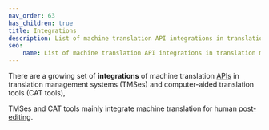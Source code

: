 ```yaml
---
nav_order: 63
has_children: true
title: Integrations
description: List of machine translation API integrations in translation management systems and computer-aided translation tools
seo:
    name: List of machine translation API integrations in translation management systems and computer-aided translation tools
---
```


There are a growing set of **integrations** of machine translation [APIs](../apis) in
translation management systems (TMSes) and computer-aided translation tools (CAT tools), 

TMSes and CAT tools mainly integrate machine translation for human [post-editing](../applications/workflows/post-editing).
